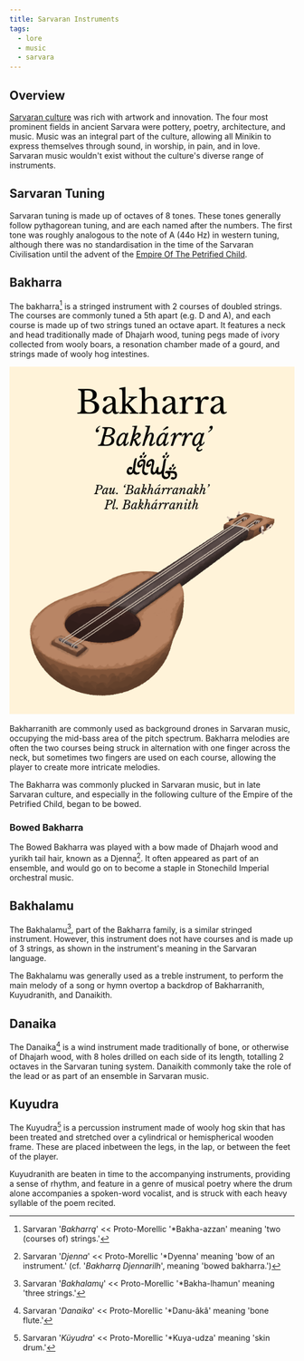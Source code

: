 ```yaml
---
title: Sarvaran Instruments
tags:
  - lore
  - music
  - sarvara
---
```

## Overview
[Sarvaran culture](lore/2nd-realm/morellic/sarvara*.md) was rich with artwork and innovation. The four most prominent fields in ancient Sarvara were pottery, poetry, architecture, and music. Music was an integral part of the culture, allowing all Minikin to express themselves through sound, in worship, in pain, and in love. Sarvaran music wouldn't exist without the culture's diverse range of instruments.
## Sarvaran Tuning
Sarvaran tuning is made up of octaves of 8 tones. These tones generally follow pythagorean tuning, and are each named after the numbers. The first tone was roughly analogous to the note of A (44o Hz) in western tuning, although there was no standardisation in the time of the Sarvaran Civilisation until the advent of the [Empire Of The Petrified Child](lore/2nd-realm/morellic/stonechild.md).
## Bakharra
The bakharra[^1] is a stringed instrument with 2 courses of doubled strings. The courses are commonly tuned a 5th apart (e.g. D and A), and each course is made up of two strings tuned an octave apart. It features a neck and head traditionally made of Dhajarh wood, tuning pegs made of ivory collected from wooly boars, a resonation chamber made of a gourd, and strings made of wooly hog intestines.

![](images/bakharra_instrument.png)

Bakharranith are commonly used as background drones in Sarvaran music, occupying the mid-bass area of the pitch spectrum. Bakharra melodies are often the two courses being struck in alternation with one finger across the neck, but sometimes two fingers are used on each course, allowing the player to create more intricate melodies.

The Bakharra was commonly plucked in Sarvaran music, but in late Sarvaran culture, and especially in the following culture of the Empire of the Petrified Child, began to be bowed. 
### Bowed Bakharra
The Bowed Bakharra was played with a bow made of Dhajarh wood and yurikh tail hair, known as a Djenna[^4]. It often appeared as part of an ensemble, and would go on to become a staple in Stonechild Imperial orchestral music.
## Bakhalamu
The Bakhalamu[^5], part of the Bakharra family, is a similar stringed instrument. However, this instrument does not have courses and is made up of 3 strings, as shown in the instrument's meaning in the Sarvaran language.

The Bakhalamu was generally used as a treble instrument, to perform the main melody of a song or hymn overtop a backdrop of Bakharranith, Kuyudranith, and Danaikith.
## Danaika
The Danaika[^2] is a wind instrument made traditionally of bone, or otherwise of Dhajarh wood, with 8 holes drilled on each side of its length, totalling 2 octaves in the Sarvaran tuning system. Danaikith commonly take the role of the lead or as part of an ensemble in Sarvaran music.
## Kuyudra
The Kuyudra[^3] is a percussion instrument made of wooly hog skin that has been treated and stretched over a cylindrical or hemispherical wooden frame. These are placed inbetween the legs, in the lap, or between the feet of the player.

Kuyudranith are beaten in time to the accompanying instruments, providing a sense of rhythm, and feature in a genre of musical poetry where the drum alone accompanies a spoken-word vocalist, and is struck with each heavy syllable of the poem recited.

[^1]: Sarvaran '*Bakharrą*' << Proto-Morellic '\*Bakha-azzan' meaning 'two (courses of) strings.'
[^2]: Sarvaran '*Danaika*' << Proto-Morellic '\*Danu-âkâ' meaning 'bone flute.'
[^3]: Sarvaran '*Küyudra*' << Proto-Morellic '\*Kuya-udza' meaning 'skin drum.'
[^4]: Sarvaran '*Djenna*' << Proto-Morellic '\*Dyenna' meaning 'bow of an instrument.' (cf. '*Bakharrą Djennarilh*', meaning 'bowed bakharra.')
[^5]: Sarvaran '*Bakhalamų*' << Proto-Morellic '\*Bakha-lhamun' meaning 'three strings.'